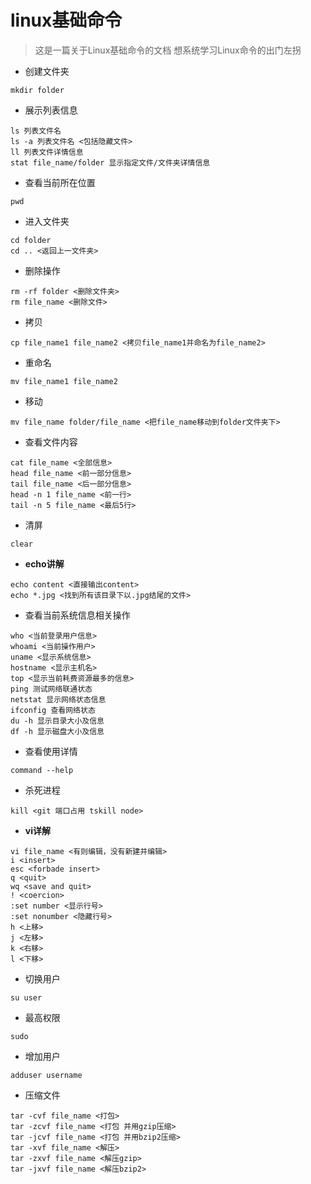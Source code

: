 # linux基础命令
> 这是一篇关于Linux基础命令的文档 想系统学习Linux命令的出门左拐
* 创建文件夹
```
mkdir folder
```
* 展示列表信息
```
ls 列表文件名
ls -a 列表文件名 <包括隐藏文件>
ll 列表文件详情信息
stat file_name/folder 显示指定文件/文件夹详情信息
```
* 查看当前所在位置
```
pwd
```
* 进入文件夹
```
cd folder
cd .. <返回上一文件夹>
```
* 删除操作
```
rm -rf folder <删除文件夹>
rm file_name <删除文件>
```
* 拷贝
```
cp file_name1 file_name2 <拷贝file_name1并命名为file_name2>
```
* 重命名
```
mv file_name1 file_name2
```
* 移动
```
mv file_name folder/file_name <把file_name移动到folder文件夹下>
```
* 查看文件内容
```
cat file_name <全部信息>
head file_name <前一部分信息>
tail file_name <后一部分信息>
head -n 1 file_name <前一行>
tail -n 5 file_name <最后5行>
```
* 清屏
```
clear
```
* **echo讲解**
```
echo content <直接输出content>
echo *.jpg <找到所有该目录下以.jpg结尾的文件>
```
* 查看当前系统信息相关操作
```
who <当前登录用户信息>
whoami <当前操作用户>
uname <显示系统信息>
hostname <显示主机名>
top <显示当前耗费资源最多的信息>
ping 测试网络联通状态
netstat 显示网络状态信息
ifconfig 查看网络状态
du -h 显示目录大小及信息
df -h 显示磁盘大小及信息
```
* 查看使用详情
```
command --help
```
* 杀死进程
```
kill <git 端口占用 tskill node>
```
* **vi详解**
```
vi file_name <有则编辑，没有新建并编辑>
i <insert>
esc <forbade insert>
q <quit>
wq <save and quit>
! <coercion>
:set number <显示行号>
:set nonumber <隐藏行号>
h <上移>
j <左移>
k <右移>
l <下移>
```
* 切换用户
```
su user
```
* 最高权限
```
sudo
```
* 增加用户
```
adduser username
```
* 压缩文件
```
tar -cvf file_name <打包>
tar -zcvf file_name <打包 并用gzip压缩>
tar -jcvf file_name <打包 并用bzip2压缩>
tar -xvf file_name <解压>
tar -zxvf file_name <解压gzip>
tar -jxvf file_name <解压bzip2>
```

